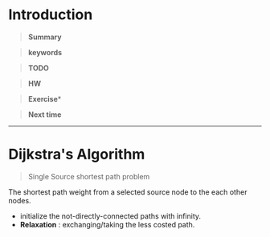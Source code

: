 # Introduction 

>**Summary**
>

>**keywords**
>

>**TODO**
>

> **HW**

>**Exercise*** 
>

> **Next time**
> 

*********
# Dijkstra's Algorithm
>Single Source shortest path problem

The shortest path weight from a selected source node to the each other nodes.

* initialize the not-directly-connected paths with infinity.
* **Relaxation** : exchanging/taking the less costed path.


